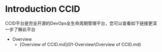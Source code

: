 # Introduction CCID



CCID平台是完全开源的DevOps全生命周期管理平台，您可以查看如下链接更深一步了解此平台

* Overview
  *  [Overview of CCID.md](01-Overview\Overview of CCID.md) 